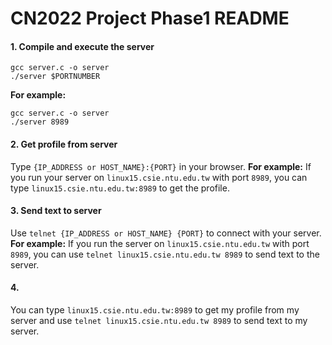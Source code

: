 # CN2022 Project Phase1 README

#### 1. Compile and execute the server

```shell
gcc server.c -o server
./server $PORTNUMBER
```

**For example:**

```shell
gcc server.c -o server
./server 8989
```

#### 2. Get profile from server

Type `{IP_ADDRESS or HOST_NAME}:{PORT}` in your browser.
**For example:**
If you run your server on `linux15.csie.ntu.edu.tw` with port `8989`, you can type `linux15.csie.ntu.edu.tw:8989` to get the profile.

#### 3. Send text to server

Use `telnet {IP_ADDRESS or HOST_NAME} {PORT}` to connect with your server.
**For example:**
If you run the server on `linux15.csie.ntu.edu.tw` with port `8989`, you can use 
`telnet linux15.csie.ntu.edu.tw 8989` to send text to the server.

#### 4.

You can type `linux15.csie.ntu.edu.tw:8989` to get my profile from my server and use 
`telnet linux15.csie.ntu.edu.tw 8989` to send text to my server.

